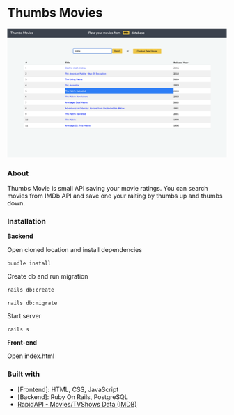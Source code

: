 
# Thumbs Movies #

<kbd>
  <img src="thumbs_movies_api.png">  
</kbd>

### About ###

Thumbs Movie is small API saving your movie ratings. You can search movies from IMDb API and save one your raiting by thumbs up and thumbs down.

### Installation ###

**Backend**

Open cloned location and install dependencies

```
bundle install
```

Create db and run migration

```
rails db:create
```

```
rails db:migrate
```

Start server

```
rails s
```

**Front-end**

Open index.html 


### Built with ###
* [Frontend]: HTML, CSS, JavaScript
* [Backend]: Ruby On Rails, PostgreSQL
* [RapidAPI - Movies/TVShows Data (IMDB)](https://rapidapi.com/amrelrafie/api/movies-tvshows-data-imdb?endpoint=apiendpoint_5a66709e-fc09-4a97-b6c9-07b895ca5187)
